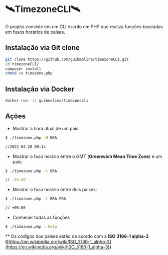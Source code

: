 # 🛰️TimezoneCLI🛰️

O projeto consiste em um CLI escrito em PHP que realiza funções baseadas em fusos horários de países.

## Instalação via Git clone

```bash
git clone https://github.com/guibmolina/timezoneCLI.git
cd timezoneCLI/
composer install
chmod +x timezone.php
```

## Instalação via Docker

```bash
docker run -it guibmolina/timezonecli
```

## Ações

- Mostrar a hora atual de um país:

```bash
$ ./timezone.php -H BRA

//2022-04-20 09:14
```

- Mostrar o fuso horário entre o GMT (**Greenwich Mean Time Zone**) e um país:

```bash
$ ./timezone.php -t BRA

// -03:00
```

- Mostrar o fuso horário entre dois países:

```bash
$ ./timezone.php -t BRA FRA

// +05:00
```

- Conhecer todas as funções

```bash
$ ./timezone.php --help
```

** Os códigos dos países estão de acordo com a  **ISO 3166-1 alpha-3 (**[https://en.wikipedia.org/wiki/ISO_3166-1_alpha-3](https://en.wikipedia.org/wiki/ISO_3166-1_alpha-3)**)**
